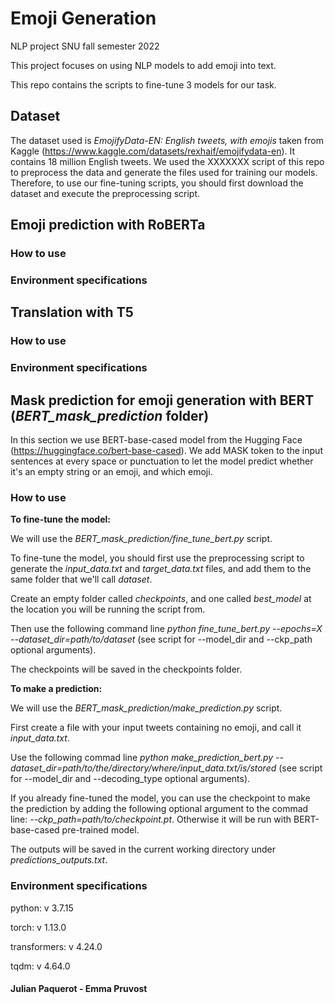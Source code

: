 # Emoji Generation
NLP project SNU fall semester 2022 

This project focuses on using NLP models to add emoji into text.

This repo contains the scripts to fine-tune 3 models for our task.


## Dataset
The dataset used is *EmojifyData-EN: English tweets, with emojis* taken from Kaggle (https://www.kaggle.com/datasets/rexhaif/emojifydata-en).
It contains 18 million English tweets.
We used the XXXXXXX script of this repo to preprocess the data and generate the files used for training our models.
Therefore, to use our fine-tuning scripts, you should first download the dataset and execute the preprocessing script.

## Emoji prediction with RoBERTa

### How to use

### Environment specifications


## Translation with T5

### How to use

### Environment specifications


## Mask prediction for emoji generation with BERT (*BERT_mask_prediction* folder)


In this section we use BERT-base-cased model from the Hugging Face (https://huggingface.co/bert-base-cased).
We add MASK token to the input sentences at every space or punctuation to let the model predict whether it's an empty string or an emoji, and which emoji.


### How to use


**To fine-tune the model:**

We will use the *BERT_mask_prediction/fine_tune_bert.py* script.

To fine-tune the model, you should first use the preprocessing script to generate the *input_data.txt* and *target_data.txt* files, and add them to the same folder that we'll call *dataset*.

Create an empty folder called *checkpoints*, and one called *best_model* at the location you will be running the script from. 

Then use the following command line *python fine_tune_bert.py --epochs=X --dataset_dir=path/to/dataset* (see script for --model_dir and --ckp_path optional arguments).

The checkpoints will be saved in the checkpoints folder.


**To make a prediction:**

We will use the *BERT_mask_prediction/make_prediction.py* script.

First create a file with your input tweets containing no emoji, and call it *input_data.txt*.

Use the following commad line *python make_prediction_bert.py --dataset_dir=path/to/the/directory/where/input_data.txt/is/stored* (see script for --model_dir and --decoding_type optional arguments).

If you already fine-tuned the model, you can use the checkpoint to make the prediction by adding the following optional argument to the commad line: *--ckp_path=path/to/checkpoint.pt*. Otherwise it will be run with BERT-base-cased pre-trained model.

The outputs will be saved in the current working directory under *predictions_outputs.txt*. 


### Environment specifications

python: v 3.7.15

torch: v 1.13.0

transformers: v 4.24.0

tqdm: v 4.64.0


#### Julian Paquerot - Emma Pruvost
